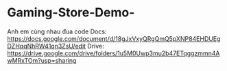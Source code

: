 # Gaming-Store-Demo-
Anh em cùng nhau đua code
  Docs: https://docs.google.com/document/d/18gJxVxyQRgQmQ5pXNP84EHDUEgDZHqqNhRW41qn3ZsU/edit
  Drive: https://drive.google.com/drive/folders/1u5M0Uwp3mu2b47ETqggzmmn4AwMRxTOm?usp=sharing
